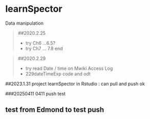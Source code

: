 # learnSpector
Data manipulation
>##2020.2.25
>- try Ch6 ...6.5?
>- try Ch7 ... 7.8  end

>##2020.2.29
>- try read Date / time on Mwiki Access Log
>- 229dateTimeExp  code and odt

##2023.1.31
project learnSpector in Rstudio : can pull and push ok 

###20250411
0411 push test
## test from Edmond to test push